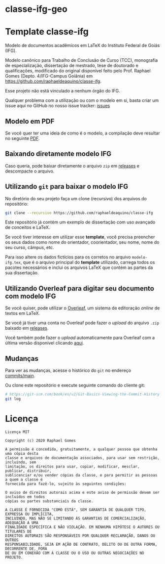 # classe-ifg-geo

# Template classe-ifg

Modelo de documentos acadêmicos em LaTeX do Instituto Federal de Goiás (IFG).

Modelo canônico para Trabalho de Conclusão de Curso (TCC), monografia de especialização, dissertação de mestrado, tese de doutorado e qualificações, modificado do original disponível feito pelo Prof. Raphael Gomes (Depto. 4/IFG-Campus Goiânia) em https://github.com/raphaeldeaquino/classe-ifg.

Esse projeto não está vinculado a nenhum órgão do IFG.

Qualquer problema com a utilização ou com o modelo em si, basta criar um issue aqui no GitHub no nosso issue tracker: [issues](../../issues)


## Modelo em PDF

Se você quer ter uma ideia de como é o modelo, a compilação deve resultar no seguinte [PDF](../../../classe-ifg/blob/master/modelo-ifg.pdf).


## Baixando diretamente modelo IFG

Caso queria, pode baixar diretamente o arquivo `zip` em [releases](../../releases) e descompacte o arquivo.


## Utilizando `git` para baixar o modelo IFG

No diretório do seu projeto faça um clone (recursivo) dos arquivos do repositório:
```bash
git clone --recursive https://github.com/raphaeldeaquino/classe-ifg
```

Este repositório já contém um exemplo de dissertação com uso avançado de conceitos e LaTeX. 

Se você tiver interesse em utilizar esse **template**, você precisa preencher os seus dados como nome do orientador, coorientador, seu nome, nome do seu curso, câmpus, etc.

Para isso altere os dados fictícios para os corretos no arquivo `modelo-ifg.tex`, que é o arquivo principal do **template** utilizado, carrega todos os pacotes necessários e inclui os arquivos LaTeX que contém as partes da sua dissertação.


## Utilizando Overleaf para digitar seu documento com modelo IFG

Se você quiser, pode utilizar o [Overleaf](https://www.overleaf.com), um sistema de editoração *online* de textos em LaTeX.

Se você já tiver uma conta no Overleaf pode fazer o *upload* do arquivo `.zip` baixado em [releases](../../releases).

Você também pode fazer o *upload* automaticamente para Overleaf com a última versão disponível clicando [aqui](https://overleaf.com/docs?snip_uri=https://github.com/raphaeldeaquino/classe-ifg/archive/main.zip).

## Mudanças

Para ver as mudanças, acesse o histórico do `git` no endereço [commits/main](../../commits/main).

Ou clone este repositório e execute seguinte comando do cliente git:
```bash
# https://git-scm.com/book/en/v2/Git-Basics-Viewing-the-Commit-History
git log
```


# Licença

```
Licença MIT

Copyright (c) 2020 Raphael Gomes

A permissão é concedida, gratuitamente, a qualquer pessoa que obtenha uma cópia desta 
classe e arquivos de documentação associados, para usar sem restrição, incluindo, sem 
limitação, os direitos para usar, copiar, modificar, mesclar, publicar, distribuir, 
sublicenciar e/ou vender cópias da classe, e para permitir as pessoas a quem a classe é 
fornecida para fazê-lo, sujeito às seguintes condições:

O aviso de direitos autorais acima e este aviso de permissão devem ser incluídos em todos 
cópias ou partes substanciais da classe.

A CLASSE É FORNECIDA "COMO ESTÁ", SEM GARANTIA DE QUALQUER TIPO, EXPRESSA OU IMPLÍCITA, 
INCLUINDO, MAS NÃO SE LIMITANDO ÀS GARANTIAS DE COMERCIALIZAÇÃO, ADEQUAÇÃO A UMA 
FINALIDADE ESPECÍFICA E NÃO VIOLAÇÃO. EM NENHUMA HIPÓTESE O AUTORES OU TITULARES DE 
DIREITOS AUTORAIS SÃO RESPONSÁVEIS POR QUALQUER RECLAMAÇÃO, DANOS OU OUTROS 
RESPONSABILIDADE, SEJA EM AÇÃO DE CONTRATO, DELITO OU DE OUTRA FORMA, DECORRENTE DE, FORA 
DE OU EM CONEXÃO COM A CLASSE OU O USO OU OUTRAS NEGOCIAÇÕES NO PROJETO.
```
